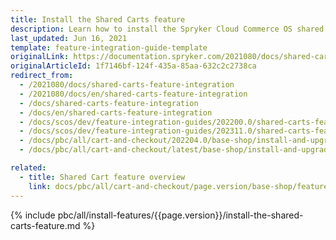 ```yaml
---
title: Install the Shared Carts feature
description: Learn how to install the Spryker Cloud Commerce OS shared carts feature into your Spryker projects.
last_updated: Jun 16, 2021
template: feature-integration-guide-template
originalLink: https://documentation.spryker.com/2021080/docs/shared-carts-feature-integration
originalArticleId: 1f7146bf-124f-435a-85aa-632c2c2738ca
redirect_from:
  - /2021080/docs/shared-carts-feature-integration
  - /2021080/docs/en/shared-carts-feature-integration
  - /docs/shared-carts-feature-integration
  - /docs/en/shared-carts-feature-integration
  - /docs/scos/dev/feature-integration-guides/202200.0/shared-carts-feature-integration.html
  - /docs/scos/dev/feature-integration-guides/202311.0/shared-carts-feature-integration.html
  - /docs/pbc/all/cart-and-checkout/202204.0/base-shop/install-and-upgrade/install-features/install-the-shared-carts-feature.html  
  - /docs/pbc/all/cart-and-checkout/latest/base-shop/install-and-upgrade/install-features/install-the-shared-carts-feature.html

related:
  - title: Shared Cart feature overview
    link: docs/pbc/all/cart-and-checkout/page.version/base-shop/feature-overviews/shared-carts-feature-overview.html
---
```


{% include pbc/all/install-features/{{page.version}}/install-the-shared-carts-feature.md %} <!-- To edit, see /_includes/pbc/all/install-features/202311.0/install-the-shared-carts-feature.md -->
